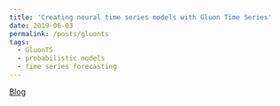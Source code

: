 ```yaml
---
title: 'Creating neural time series models with Gluon Time Series'
date: 2019-06-03
permalink: /posts/gluonts
tags:
  - GluonTS
  - probabilistic models
  - time series forecasting
---
```


[Blog](https://aws.amazon.com/blogs/machine-learning/creating-neural-time-series-models-with-gluon-time-series/)
